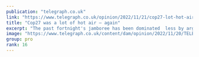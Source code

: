 ```yaml
---
publication: "telegraph.co.uk"
link: "https://www.telegraph.co.uk/opinion/2022/11/21/cop27-lot-hot-air/"
title: "Cop27 was a lot of hot air – again"
excerpt: "The past fortnight's jamboree has been dominated  less by arguments over carbon levels than by who will pay for the damage"
image: "https://www.telegraph.co.uk/content/dam/opinion/2022/11/20/TELEMMGLPICT000316869091_trans_NvBQzQNjv4BqgsaO8O78rhmZrDxTlQBjdLdu0TL-Cg_AMOUqySXmFgU.jpeg?impolicy=logo-overlay"
group: pro
rank: 16
---
```

